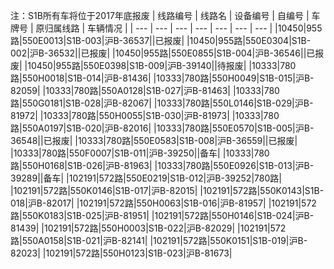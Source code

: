 注：S1B所有车将位于2017年底报废
| 线路编号 | 线路名 | 设备编号 | 自编号 | 车牌号 | 原归属线路 | 车辆情况 |
| --- | --- | --- | --- | --- | --- | --- |
|10450|955路|550E0013|S1B-003|沪B-36537||已报废|
|10450|955路|550E0304|S1B-002|沪B-36532||已报废|
|10450|955路|550E0855|S1B-004|沪B-36546||已报废|
|10450|955路|550E0398|S1B-009|沪B-39140||待报废|
|10333|780路|550H0018|S1B-014|沪B-81436|
|10333|780路|550H0049|S1B-015|沪B-82059|
|10333|780路|550A0128|S1B-027|沪B-81463|
|10333|780路|550G0181|S1B-028|沪B-82067|
|10333|780路|550L0146|S1B-029|沪B-81972|
|10333|780路|550H0055|S1B-030|沪B-81973|
|10333|780路|550A0197|S1B-020|沪B-82016|
|10333|780路|550E0570|S1B-005|沪B-36548||已报废|
|10333|780路|550E0583|S1B-008|沪B-36559||已报废|
|10333|780路|550F0007|S1B-011|沪B-39250||备车|
|10333|780路|550H0168|S1B-026|沪B-81963|
|10333|780路|550E0926|S1B-013|沪B-39289||备车|
|102191|572路|550E0219|S1B-012|沪B-39252|780路|
|102191|572路|550K0146|S1B-017|沪B-82015|
|102191|572路|550K0143|S1B-018|沪B-82017|
|102191|572路|550H0063|S1B-016|沪B-81957|
|102191|572路|550K0183|S1B-025|沪B-81951|
|102191|572路|550H0146|S1B-024|沪B-81439|
|102191|572路|550H0003|S1B-022|沪B-82029|
|102191|572路|550A0158|S1B-021|沪B-82141|
|102191|572路|550K0151|S1B-019|沪B-82023|
|102191|572路|550H0123|S1B-023|沪B-81673|
